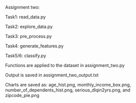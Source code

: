 Assignment two:


Task1: read_data.py

Task2: explore_data.py

Task3: pre_process.py

Task4: generate_features.py

Task5/6: classify.py

Functions are applied to the dataset in assignment_two.py

Output is saved in assignment_two_output.txt

Charts are saved as: age_hist.png, monthly_income_box.png, 
    number_of_dependents_hist.png, serious_dlqin2yrs.png, 
    and zipcode_pie.png